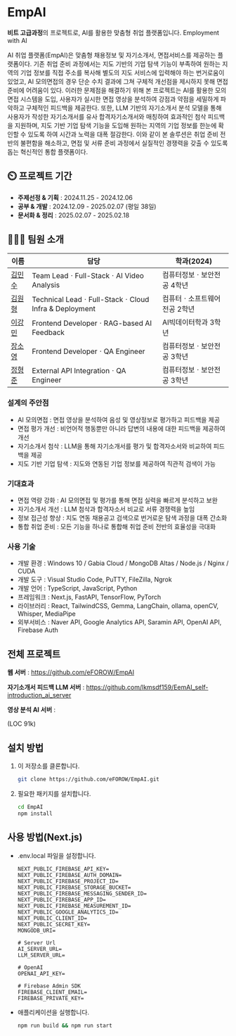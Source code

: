 # EmpAI
**비트 고급과정**의 프로젝트로, AI를 활용한 맞춤형 취업 플랫폼입니다. 
Employment with AI

AI 취업 플랫폼(EmpAI)은 맞춤형 채용정보 및 자기소개서, 면접서비스를 제공하는 플랫폼이다.
기존 취업 준비 과정에서는 지도 기반의 기업 탐색 기능이 부족하여 원하는 지역의 기업 정보를 직접 주소를 복사해 별도의 지도 서비스에 입력해야 하는 번거로움이 있었고, AI 모의면접의 경우 단순 수치 결과에 그쳐 구체적 개선점을 제시하지 못해 면접 준비에 어려움이 있다.
이러한 문제점을 해결하기 위해 본 프로젝트는 AI를 활용한 모의면접 시스템을 도입, 사용자가 실시한 면접 영상을 분석하여 강점과 약점을 세밀하게 파악하고 구체적인 피드백을 제공한다.    또한, LLM 기반의 자기소개서 분석 모델을 통해 사용자가 작성한 자기소개서를 유사 합격자기소개서와 매칭하여 효과적인 첨삭 피드백을 지원하며, 지도 기반 기업 탐색 기능을 도입해 원하는 지역의 기업 정보를 한눈에 확인할 수 있도록 하여 시간과 노력을 대폭 절감한다. 이와 같이 본 솔루션은 취업 준비 전반의 불편함을 해소하고, 면접 및 서류 준비 과정에서 실질적인 경쟁력을 갖출 수 있도록 돕는 혁신적인 통합 플랫폼이다.

## ⏲️ 프로젝트 기간
- **주제선정 & 기획**    : 2024.11.25 - 2024.12.06
- **공부 & 개발**    : 2024.12.09 - 2025.02.07 (평일 38일)
- **문서화 & 정리**  : 2025.02.07 - 2025.02.18

## 🧑‍🤝‍🧑 팀원 소개

| 이름       | 담당                                       | 학과(2024)              |
|------------|--------------------------------------------|-------------------|
| [김민수](https://github.com/mayway777) | Team LeadㆍFull-StackㆍAI Video Analysis     | 컴퓨터정보ㆍ보안전공 4학년 |
| [김원형](https://github.com/eFOROW)    | Technical LeadㆍFull-StackㆍCloud Infra & Deployment | 컴퓨터ㆍ소프트웨어전공 2학년 |
| [이강민](https://github.com/lkmsdf159)  | Frontend DeveloperㆍRAG-based AI Feedback     | AI빅데이터학과 3학년 |
| [장소영](https://github.com/sy56)        | Frontend DeveloperㆍQA Engineer               | 컴퓨터정보ㆍ보안전공 3학년 |
| [정형준](https://github.com/Junghyeongjun) | External API IntegrationㆍQA Engineer          | 컴퓨터정보ㆍ보안전공 3학년 |


### 설계의 주안점

- AI 모의면접 : 면접 영상을 분석하여 음성 및 영상정보로 평가하고 피드백을 제공
- 면접 평가 개선 : 비언어적 행동뿐만 아니라 답변의 내용에 대한 피드백을 제공하여 개선
- 자기소개서 첨삭 : LLM을 통해 자기소개서를 평가 및 합격자소서와 비교하여 피드백을 제공
- 지도 기반 기업 탐색 : 지도와 연동된 기업 정보를 제공하여 직관적 검색이 가능


### 기대효과

- 면접 역량 강화 : AI 모의면접 및 평가를 통해 면접 실력을 빠르게 분석하고 보완
- 자기소개서 개선 : LLM 첨삭과 합격자소서 비교로 서류 경쟁력을 높임
- 정보 접근성 향상 : 지도 연동 채용공고 검색으로 번거로운 탐색 과정을 대폭 간소화
- 통합 취업 준비 : 모든 기능을 하나로 통합해 취업 준비 전반의 효율성을 극대화


### 사용 기술

- 개발 환경 : Windows 10 / Gabia Cloud / MongoDB Altas / Node.js / Nginx / CUDA
- 개발 도구 : Visual Studio Code, PuTTY, FileZilla, Ngrok
- 개발 언어 : TypeScript, JavaScript, Python
- 프레임워크 : Next.js, FastAPI, TensorFlow, PyTorch
- 라이브러리 : React, TailwindCSS, Gemma, LangChain, ollama, openCV, Whisper, MediaPipe
- 외부서비스 : Naver API, Google Analytics API, Saramin API, OpenAI API, Firebase Auth


## 전체 프로젝트
**웹 서버** : https://github.com/eFOROW/EmpAI

**자기소개서 피드백 LLM 서버** : https://github.com/lkmsdf159/EemAI_self-introduction_ai_server

**영상 분석 AI 서버** : 

(LOC 91k)

## 설치 방법

1. 이 저장소를 클론합니다.
   ```bash
   git clone https://github.com/eFOROW/EmpAI.git
   ```
2. 필요한 패키지를 설치합니다.
   ```bash
   cd EmpAI
   npm install
   ```

## 사용 방법(Next.js)

- .env.local 파일을 설정합니다.
  ```
  NEXT_PUBLIC_FIREBASE_API_KEY=
  NEXT_PUBLIC_FIREBASE_AUTH_DOMAIN=
  NEXT_PUBLIC_FIREBASE_PROJECT_ID=
  NEXT_PUBLIC_FIREBASE_STORAGE_BUCKET=
  NEXT_PUBLIC_FIREBASE_MESSAGING_SENDER_ID=
  NEXT_PUBLIC_FIREBASE_APP_ID=
  NEXT_PUBLIC_FIREBASE_MEASUREMENT_ID=
  NEXT_PUBLIC_GOOGLE_ANALYTICS_ID=
  NEXT_PUBLIC_CLIENT_ID=
  NEXT_PUBLIC_SECRET_KEY=
  MONGODB_URI=

  # Server Url
  AI_SERVER_URL=
  LLM_SERVER_URL=
  
  # OpenAI
  OPENAI_API_KEY=
  
  # Firebase Admin SDK
  FIREBASE_CLIENT_EMAIL=
  FIREBASE_PRIVATE_KEY=
  ```

- 애플리케이션을 실행합니다.
  ```bash
  npm run build && npm run start
  ```